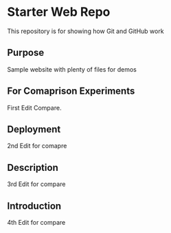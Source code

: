 # Starter Web Repo

This repository is for showing how Git and GitHub work

## Purpose

Sample website with plenty of files for demos

## For Comaprison Experiments

First Edit Compare.

## Deployment

2nd Edit for comapre

## Description

3rd Edit for compare

## Introduction

4th Edit for compare
